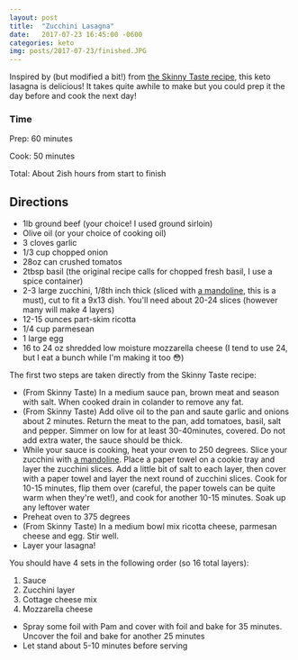 ```yaml
---
layout: post
title:  "Zucchini Lasagna"
date:   2017-07-23 16:45:00 -0600
categories: keto
img: posts/2017-07-23/finished.JPG
---
```


Inspired by (but modified a bit!) from [the Skinny Taste recipe](http://www.skinnytaste.com/zucchini-lasagna/), this keto lasagna is delicious! It takes quite awhile to make but you could prep it the day before and cook the next day!

### Time

Prep: 60 minutes

Cook: 50 minutes

Total: About 2ish hours from start to finish

<!-- 
### Nutrition 
Nutrition is calculated by dividing the total contents into 4

|   | Grams | Ratio |
| ------ | ----------- | -------| 
| **Total kCal**   | - | - |
| **Total Fat**  | - | - |
| **Total Protein**    | - | - |
| **Total Net Carb** | - | - |



<br /><br />

-->

## Directions

* 1lb ground beef (your choice! I used ground sirloin)
* Olive oil (or your choice of cooking oil)
* 3 cloves garlic
* 1/3 cup chopped onion
* 28oz can crushed tomatos
* 2tbsp basil (the original recipe calls for chopped fresh basil, I use a spice container)
* 2-3 large zucchini, 1/8th inch thick (sliced with [a mandoline](https://www.amazon.com/dp/B0000632QE/ref=cm_sw_r_cp_dp_T2_C5qDzbG19CPJ4), this is a must), cut to fit a 9x13 dish. You'll need about 20-24 slices (however many will make 4 layers)
* 12-15 ounces part-skim ricotta
* 1/4 cup parmesean
* 1 large egg
* 16 to 24 oz shredded low moisture mozzarella cheese (I tend to use 24, but I eat a bunch while I'm making it too 😳)

The first two steps are taken directly from the Skinny Taste recipe: 

* (From Skinny Taste) In a medium sauce pan, brown meat and season with salt. When cooked drain in colander to remove any fat.
* (From Skinny Taste) Add olive oil to the pan and saute garlic and onions about 2 minutes. Return the meat to the pan, add tomatoes, basil, salt and pepper. Simmer on low for at least 30-40minutes, covered. Do not add extra water, the sauce should be thick.
* While your sauce is cooking, heat your oven to 250 degrees. Slice your zucchini with [a mandoline](https://www.amazon.com/dp/B0000632QE/ref=cm_sw_r_cp_dp_T2_C5qDzbG19CPJ4). Place a paper towel on a cookie tray and layer the zucchini slices. Add a little bit of salt to each layer, then cover with a paper towel and layer the next round of zucchini slices. Cook for 10-15 minutes, flip them over (careful, the paper towels can be quite warm when they're wet!), and cook for another 10-15 minutes. Soak up any leftover water
* Preheat oven to 375 degrees
* (From Skinny Taste) In a medium bowl mix ricotta cheese, parmesan cheese and egg. Stir well.
* Layer your lasagna!

You should have 4 sets in the following order (so 16 total layers): 

1. Sauce
2. Zucchini layer
3. Cottage cheese mix
4. Mozzarella cheese

* Spray some foil with Pam and cover with foil and bake for 35 minutes. Uncover the foil and bake for another 25 minutes 
* Let stand about 5-10 minutes before serving